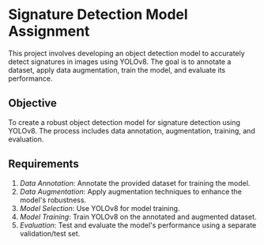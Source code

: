# Signature Detection Model Assignment

This project involves developing an object detection model to accurately detect signatures in images using YOLOv8. The goal is to annotate a dataset, apply data augmentation, train the model, and evaluate its performance.

## Objective
To create a robust object detection model for signature detection using YOLOv8. The process includes data annotation, augmentation, training, and evaluation.

## Requirements

1. *Data Annotation*: Annotate the provided dataset for training the model.
2. *Data Augmentation*: Apply augmentation techniques to enhance the model's robustness.
3. *Model Selection*: Use YOLOv8 for model training.
4. *Model Training*: Train YOLOv8 on the annotated and augmented dataset.
5. *Evaluation*: Test and evaluate the model's performance using a separate validation/test set.
